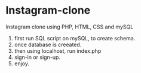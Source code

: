 # Instagram-clone
Instagram clone using PHP, HTML, CSS and mySQL

1. first run SQL script on mySQL, to create schema.
2. once database is creeated.
3. then using localhost, run index.php
4. sign-in or sign-up.
5. enjoy.
